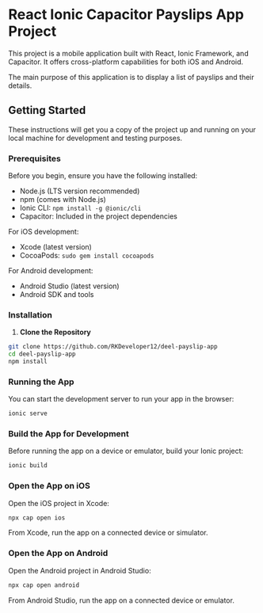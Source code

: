 # React Ionic Capacitor Payslips App Project

This project is a mobile application built with React, Ionic Framework, and Capacitor. It offers cross-platform capabilities for both iOS and Android.

The main purpose of this application is to display a list of payslips and their details.

## Getting Started

These instructions will get you a copy of the project up and running on your local machine for development and testing purposes.

### Prerequisites

Before you begin, ensure you have the following installed:
- Node.js (LTS version recommended)
- npm (comes with Node.js)
- Ionic CLI: `npm install -g @ionic/cli`
- Capacitor: Included in the project dependencies

For iOS development:
- Xcode (latest version)
- CocoaPods: `sudo gem install cocoapods`

For Android development:
- Android Studio (latest version)
- Android SDK and tools

### Installation

1. **Clone the Repository**

```bash
git clone https://github.com/RKDeveloper12/deel-payslip-app
cd deel-payslip-app
npm install
```

### Running the App
You can start the development server to run your app in the browser:

```bash
ionic serve
```

### Build the App for Development
Before running the app on a device or emulator, build your Ionic project:

```bash
ionic build
```
### Open the App on iOS

Open the iOS project in Xcode:

```bash
npx cap open ios
```

From Xcode, run the app on a connected device or simulator.

### Open the App on Android

Open the Android project in Android Studio:
```bash
npx cap open android
```
From Android Studio, run the app on a connected device or emulator.
